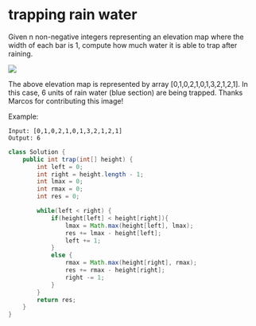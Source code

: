 # trapping rain water

Given n non-negative integers representing an elevation map where the width of each bar is 1, compute how much water it is able to trap after raining.

![](http://www.leetcode.com/static/images/problemset/rainwatertrap.png)

The above elevation map is represented by array [0,1,0,2,1,0,1,3,2,1,2,1]. In this case, 6 units of rain water (blue section) are being trapped. Thanks Marcos for contributing this image!

Example:
```
Input: [0,1,0,2,1,0,1,3,2,1,2,1]
Output: 6
```

```java
class Solution {
    public int trap(int[] height) {
        int left = 0;
        int right = height.length - 1;
        int lmax = 0;
        int rmax = 0;
        int res = 0;

        while(left < right) {
            if(height[left] < height[right]){
                lmax = Math.max(height[left], lmax);
                res += lmax - height[left];
                left += 1;
            }
            else {
                rmax = Math.max(height[right], rmax);
                res += rmax - height[right];
                right -= 1;
            }
        }
        return res;
    }
}
```
